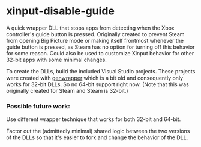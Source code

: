 # xinput-disable-guide
A quick wrapper DLL that stops apps from detecting when the Xbox controller's guide button is pressed. Originally created to prevent Steam from opening Big Picture mode or making itself frontmost whenever the guide button is pressed, as Steam has no option for turning off this behavior for some reason. Could also be used to customize Xinput behavior for other 32-bit apps with some minimal changes.

To create the DLLs, build the included Visual Studio projects. These projects were created with [genwrapper](https://github.com/floodyberry/genwrapper) which is a bit old and consequently only works for 32-bit DLLs. So no 64-bit support right now. (Note that this was originally created for Steam and Steam is 32-bit.)

### Possible future work:
Use different wrapper technique that works for both 32-bit and 64-bit.

Factor out the (admittedly minimal) shared logic between the two versions of the DLLs so that it's easier to fork and change the behavior of the DLL.
